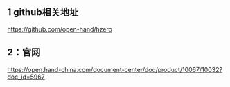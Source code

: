 ## 1 github相关地址

https://github.com/open-hand/hzero



## 2：官网

https://open.hand-china.com/document-center/doc/product/10067/10032?doc_id=5967